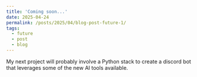 ```yaml
---
title: 'Coming soon...'
date: 2025-04-24
permalink: /posts/2025/04/blog-post-future-1/
tags:
  - future
  - post
  - blog
---
```


My next project will probably involve a Python stack to create a discord bot that leverages some of the new AI tools available.
